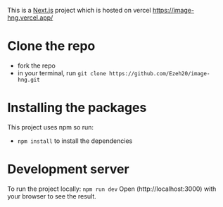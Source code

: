 This is a [Next.js](https://nextjs.org/) project which is hosted on vercel
https://image-hng.vercel.app/

# Clone the repo
- fork the repo
- in your terminal, run ```git clone https://github.com/Ezeh20/image-hng.git```

# Installing the packages
This project uses npm so run:
- ```npm install``` to install the dependencies

# Development server
To run the project locally:
``` npm run dev ```
Open (http://localhost:3000) with your browser to see the result.
